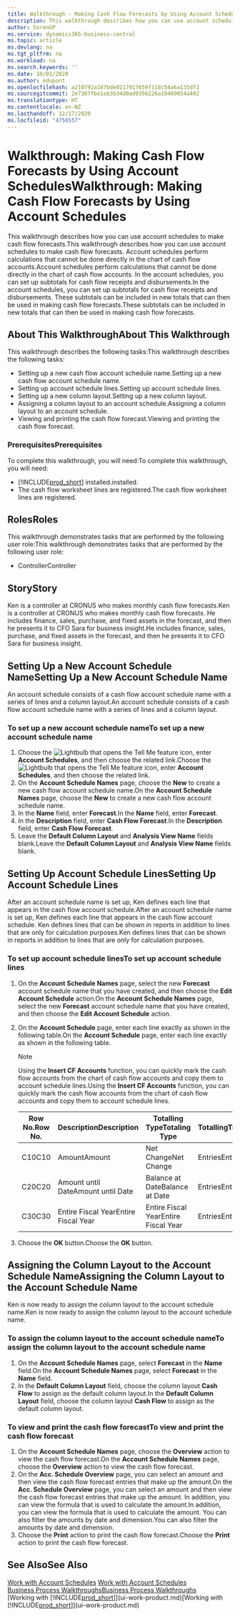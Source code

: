 ```yaml
---
title: Walkthrough - Making Cash Flow Forecasts by Using Account Schedules | Microsoft Docs
description: This walkthrough describes how you can use account schedules to make cash flow forecasts. Account schedules perform calculations that cannot be done directly in the chart of cash flow accounts. In the account schedules, you can set up subtotals for cash flow receipts and disbursements. These subtotals can be included in new totals that can then be used in making cash flow forecasts.
author: SorenGP
ms.service: dynamics365-business-central
ms.topic: article
ms.devlang: na
ms.tgt_pltfrm: na
ms.workload: na
ms.search.keywords: ''
ms.date: 10/01/2020
ms.author: edupont
ms.openlocfilehash: a210792a187bde0217917659f118c58a6a135df2
ms.sourcegitcommit: 2e7307fbe1eb3b34d0ad9356226a19409054a402
ms.translationtype: HT
ms.contentlocale: en-NZ
ms.lasthandoff: 12/17/2020
ms.locfileid: "4756557"
---
```

# <a name="walkthrough-making-cash-flow-forecasts-by-using-account-schedules"></a><span data-ttu-id="ee6e5-106">Walkthrough: Making Cash Flow Forecasts by Using Account Schedules</span><span class="sxs-lookup"><span data-stu-id="ee6e5-106">Walkthrough: Making Cash Flow Forecasts by Using Account Schedules</span></span>
<span data-ttu-id="ee6e5-107">This walkthrough describes how you can use account schedules to make cash flow forecasts.</span><span class="sxs-lookup"><span data-stu-id="ee6e5-107">This walkthrough describes how you can use account schedules to make cash flow forecasts.</span></span> <span data-ttu-id="ee6e5-108">Account schedules perform calculations that cannot be done directly in the chart of cash flow accounts.</span><span class="sxs-lookup"><span data-stu-id="ee6e5-108">Account schedules perform calculations that cannot be done directly in the chart of cash flow accounts.</span></span> <span data-ttu-id="ee6e5-109">In the account schedules, you can set up subtotals for cash flow receipts and disbursements.</span><span class="sxs-lookup"><span data-stu-id="ee6e5-109">In the account schedules, you can set up subtotals for cash flow receipts and disbursements.</span></span> <span data-ttu-id="ee6e5-110">These subtotals can be included in new totals that can then be used in making cash flow forecasts.</span><span class="sxs-lookup"><span data-stu-id="ee6e5-110">These subtotals can be included in new totals that can then be used in making cash flow forecasts.</span></span>  

## <a name="about-this-walkthrough"></a><span data-ttu-id="ee6e5-111">About This Walkthrough</span><span class="sxs-lookup"><span data-stu-id="ee6e5-111">About This Walkthrough</span></span>  
<span data-ttu-id="ee6e5-112">This walkthrough describes the following tasks:</span><span class="sxs-lookup"><span data-stu-id="ee6e5-112">This walkthrough describes the following tasks:</span></span>  

- <span data-ttu-id="ee6e5-113">Setting up a new cash flow account schedule name.</span><span class="sxs-lookup"><span data-stu-id="ee6e5-113">Setting up a new cash flow account schedule name.</span></span>  
- <span data-ttu-id="ee6e5-114">Setting up account schedule lines.</span><span class="sxs-lookup"><span data-stu-id="ee6e5-114">Setting up account schedule lines.</span></span>  
- <span data-ttu-id="ee6e5-115">Setting up a new column layout.</span><span class="sxs-lookup"><span data-stu-id="ee6e5-115">Setting up a new column layout.</span></span>  
- <span data-ttu-id="ee6e5-116">Assigning a column layout to an account schedule.</span><span class="sxs-lookup"><span data-stu-id="ee6e5-116">Assigning a column layout to an account schedule.</span></span>  
- <span data-ttu-id="ee6e5-117">Viewing and printing the cash flow forecast.</span><span class="sxs-lookup"><span data-stu-id="ee6e5-117">Viewing and printing the cash flow forecast.</span></span>  

### <a name="prerequisites"></a><span data-ttu-id="ee6e5-118">Prerequisites</span><span class="sxs-lookup"><span data-stu-id="ee6e5-118">Prerequisites</span></span>  
<span data-ttu-id="ee6e5-119">To complete this walkthrough, you will need:</span><span class="sxs-lookup"><span data-stu-id="ee6e5-119">To complete this walkthrough, you will need:</span></span>  

- [!INCLUDE[prod_short](includes/prod_short.md)] <span data-ttu-id="ee6e5-120">installed.</span><span class="sxs-lookup"><span data-stu-id="ee6e5-120">installed.</span></span>  
- <span data-ttu-id="ee6e5-121">The cash flow worksheet lines are registered.</span><span class="sxs-lookup"><span data-stu-id="ee6e5-121">The cash flow worksheet lines are registered.</span></span>  

## <a name="roles"></a><span data-ttu-id="ee6e5-122">Roles</span><span class="sxs-lookup"><span data-stu-id="ee6e5-122">Roles</span></span>  
<span data-ttu-id="ee6e5-123">This walkthrough demonstrates tasks that are performed by the following user role:</span><span class="sxs-lookup"><span data-stu-id="ee6e5-123">This walkthrough demonstrates tasks that are performed by the following user role:</span></span>  

- <span data-ttu-id="ee6e5-124">Controller</span><span class="sxs-lookup"><span data-stu-id="ee6e5-124">Controller</span></span>  

## <a name="story"></a><span data-ttu-id="ee6e5-125">Story</span><span class="sxs-lookup"><span data-stu-id="ee6e5-125">Story</span></span>  
<span data-ttu-id="ee6e5-126">Ken is a controller at CRONUS who makes monthly cash flow forecasts.</span><span class="sxs-lookup"><span data-stu-id="ee6e5-126">Ken is a controller at CRONUS who makes monthly cash flow forecasts.</span></span> <span data-ttu-id="ee6e5-127">He includes finance, sales, purchase, and fixed assets in the forecast, and then he presents it to CFO Sara for business insight.</span><span class="sxs-lookup"><span data-stu-id="ee6e5-127">He includes finance, sales, purchase, and fixed assets in the forecast, and then he presents it to CFO Sara for business insight.</span></span>  

## <a name="setting-up-a-new-account-schedule-name"></a><span data-ttu-id="ee6e5-128">Setting Up a New Account Schedule Name</span><span class="sxs-lookup"><span data-stu-id="ee6e5-128">Setting Up a New Account Schedule Name</span></span>  
<span data-ttu-id="ee6e5-129">An account schedule consists of a cash flow account schedule name with a series of lines and a column layout.</span><span class="sxs-lookup"><span data-stu-id="ee6e5-129">An account schedule consists of a cash flow account schedule name with a series of lines and a column layout.</span></span>  

### <a name="to-set-up-a-new-account-schedule-name"></a><span data-ttu-id="ee6e5-130">To set up a new account schedule name</span><span class="sxs-lookup"><span data-stu-id="ee6e5-130">To set up a new account schedule name</span></span>  

1.  <span data-ttu-id="ee6e5-131">Choose the ![Lightbulb that opens the Tell Me feature](media/ui-search/search_small.png "Tell me what you want to do") icon, enter **Account Schedules**, and then choose the related link.</span><span class="sxs-lookup"><span data-stu-id="ee6e5-131">Choose the ![Lightbulb that opens the Tell Me feature](media/ui-search/search_small.png "Tell me what you want to do") icon, enter **Account Schedules**, and then choose the related link.</span></span>  
2.  <span data-ttu-id="ee6e5-132">On the **Account Schedule Names** page, choose the **New** to create a new cash flow account schedule name.</span><span class="sxs-lookup"><span data-stu-id="ee6e5-132">On the **Account Schedule Names** page, choose the **New** to create a new cash flow account schedule name.</span></span>  
3.  <span data-ttu-id="ee6e5-133">In the **Name** field, enter **Forecast**.</span><span class="sxs-lookup"><span data-stu-id="ee6e5-133">In the **Name** field, enter **Forecast**.</span></span>  
4.  <span data-ttu-id="ee6e5-134">In the **Description** field, enter **Cash Flow Forecast**.</span><span class="sxs-lookup"><span data-stu-id="ee6e5-134">In the **Description** field, enter **Cash Flow Forecast**.</span></span>  
5.  <span data-ttu-id="ee6e5-135">Leave the **Default Column Layout** and **Analysis View Name** fields blank.</span><span class="sxs-lookup"><span data-stu-id="ee6e5-135">Leave the **Default Column Layout** and **Analysis View Name** fields blank.</span></span>  

## <a name="setting-up-account-schedule-lines"></a><span data-ttu-id="ee6e5-136">Setting Up Account Schedule Lines</span><span class="sxs-lookup"><span data-stu-id="ee6e5-136">Setting Up Account Schedule Lines</span></span>  
<span data-ttu-id="ee6e5-137">After an account schedule name is set up, Ken defines each line that appears in the cash flow account schedule.</span><span class="sxs-lookup"><span data-stu-id="ee6e5-137">After an account schedule name is set up, Ken defines each line that appears in the cash flow account schedule.</span></span> <span data-ttu-id="ee6e5-138">Ken defines lines that can be shown in reports in addition to lines that are only for calculation purposes.</span><span class="sxs-lookup"><span data-stu-id="ee6e5-138">Ken defines lines that can be shown in reports in addition to lines that are only for calculation purposes.</span></span>  

### <a name="to-set-up-account-schedule-lines"></a><span data-ttu-id="ee6e5-139">To set up account schedule lines</span><span class="sxs-lookup"><span data-stu-id="ee6e5-139">To set up account schedule lines</span></span>  

1.  <span data-ttu-id="ee6e5-140">On the **Account Schedule Names** page, select the new **Forecast** account schedule name that you have created, and then choose the **Edit Account Schedule** action.</span><span class="sxs-lookup"><span data-stu-id="ee6e5-140">On the **Account Schedule Names** page, select the new **Forecast** account schedule name that you have created, and then choose the **Edit Account Schedule** action.</span></span>  
2.  <span data-ttu-id="ee6e5-141">On the **Account Schedule** page, enter each line exactly as shown in the following table.</span><span class="sxs-lookup"><span data-stu-id="ee6e5-141">On the **Account Schedule** page, enter each line exactly as shown in the following table.</span></span>  

    > [!NOTE]  
    >  <span data-ttu-id="ee6e5-142">Using the **Insert CF Accounts** function, you can quickly mark the cash flow accounts from the chart of cash flow accounts and copy them to account schedule lines.</span><span class="sxs-lookup"><span data-stu-id="ee6e5-142">Using the **Insert CF Accounts** function, you can quickly mark the cash flow accounts from the chart of cash flow accounts and copy them to account schedule lines.</span></span>  

    |<span data-ttu-id="ee6e5-143">Row No.</span><span class="sxs-lookup"><span data-stu-id="ee6e5-143">Row No.</span></span>|<span data-ttu-id="ee6e5-144">Description</span><span class="sxs-lookup"><span data-stu-id="ee6e5-144">Description</span></span>|<span data-ttu-id="ee6e5-145">Totalling Type</span><span class="sxs-lookup"><span data-stu-id="ee6e5-145">Totaling Type</span></span>|<span data-ttu-id="ee6e5-146">Totalling</span><span class="sxs-lookup"><span data-stu-id="ee6e5-146">Totaling</span></span>|<span data-ttu-id="ee6e5-147">Row Type</span><span class="sxs-lookup"><span data-stu-id="ee6e5-147">Row Type</span></span>|<span data-ttu-id="ee6e5-148">Amount Type</span><span class="sxs-lookup"><span data-stu-id="ee6e5-148">Amount Type</span></span>|<span data-ttu-id="ee6e5-149">Show</span><span class="sxs-lookup"><span data-stu-id="ee6e5-149">Show</span></span>|  
    |-------|-----------|-------------|--------|--------|-----------|----|
    |<span data-ttu-id="ee6e5-150">C10</span><span class="sxs-lookup"><span data-stu-id="ee6e5-150">C10</span></span>|<span data-ttu-id="ee6e5-151">Amount</span><span class="sxs-lookup"><span data-stu-id="ee6e5-151">Amount</span></span>|<span data-ttu-id="ee6e5-152">Net Change</span><span class="sxs-lookup"><span data-stu-id="ee6e5-152">Net Change</span></span>|<span data-ttu-id="ee6e5-153">Entries</span><span class="sxs-lookup"><span data-stu-id="ee6e5-153">Entries</span></span>|<span data-ttu-id="ee6e5-154">Net Amount</span><span class="sxs-lookup"><span data-stu-id="ee6e5-154">Net Amount</span></span>|<span data-ttu-id="ee6e5-155">Always</span><span class="sxs-lookup"><span data-stu-id="ee6e5-155">Always</span></span>|  
    |<span data-ttu-id="ee6e5-156">C20</span><span class="sxs-lookup"><span data-stu-id="ee6e5-156">C20</span></span>|<span data-ttu-id="ee6e5-157">Amount until Date</span><span class="sxs-lookup"><span data-stu-id="ee6e5-157">Amount until Date</span></span>|<span data-ttu-id="ee6e5-158">Balance at Date</span><span class="sxs-lookup"><span data-stu-id="ee6e5-158">Balance at Date</span></span>|<span data-ttu-id="ee6e5-159">Entries</span><span class="sxs-lookup"><span data-stu-id="ee6e5-159">Entries</span></span>|<span data-ttu-id="ee6e5-160">Net Amount</span><span class="sxs-lookup"><span data-stu-id="ee6e5-160">Net Amount</span></span>|<span data-ttu-id="ee6e5-161">Always</span><span class="sxs-lookup"><span data-stu-id="ee6e5-161">Always</span></span>|  
    |<span data-ttu-id="ee6e5-162">C30</span><span class="sxs-lookup"><span data-stu-id="ee6e5-162">C30</span></span>|<span data-ttu-id="ee6e5-163">Entire Fiscal Year</span><span class="sxs-lookup"><span data-stu-id="ee6e5-163">Entire Fiscal Year</span></span>|<span data-ttu-id="ee6e5-164">Entire Fiscal Year</span><span class="sxs-lookup"><span data-stu-id="ee6e5-164">Entire Fiscal Year</span></span>|<span data-ttu-id="ee6e5-165">Entries</span><span class="sxs-lookup"><span data-stu-id="ee6e5-165">Entries</span></span>|<span data-ttu-id="ee6e5-166">Net Amount</span><span class="sxs-lookup"><span data-stu-id="ee6e5-166">Net Amount</span></span>|<span data-ttu-id="ee6e5-167">Always</span><span class="sxs-lookup"><span data-stu-id="ee6e5-167">Always</span></span>|  

4.  <span data-ttu-id="ee6e5-168">Choose the **OK** button.</span><span class="sxs-lookup"><span data-stu-id="ee6e5-168">Choose the **OK** button.</span></span>  

## <a name="assigning-the-column-layout-to-the-account-schedule-name"></a><span data-ttu-id="ee6e5-169">Assigning the Column Layout to the Account Schedule Name</span><span class="sxs-lookup"><span data-stu-id="ee6e5-169">Assigning the Column Layout to the Account Schedule Name</span></span>  
<span data-ttu-id="ee6e5-170">Ken is now ready to assign the column layout to the account schedule name.</span><span class="sxs-lookup"><span data-stu-id="ee6e5-170">Ken is now ready to assign the column layout to the account schedule name.</span></span>  

### <a name="to-assign-the-column-layout-to-the-account-schedule-name"></a><span data-ttu-id="ee6e5-171">To assign the column layout to the account schedule name</span><span class="sxs-lookup"><span data-stu-id="ee6e5-171">To assign the column layout to the account schedule name</span></span>  

1.  <span data-ttu-id="ee6e5-172">On the **Account Schedule Names** page, select **Forecast** in the **Name** field.</span><span class="sxs-lookup"><span data-stu-id="ee6e5-172">On the **Account Schedule Names** page, select **Forecast** in the **Name** field.</span></span>  
2.  <span data-ttu-id="ee6e5-173">In the **Default Column Layout** field, choose the column layout **Cash Flow** to assign as the default column layout.</span><span class="sxs-lookup"><span data-stu-id="ee6e5-173">In the **Default Column Layout** field, choose the column layout **Cash Flow** to assign as the default column layout.</span></span>  

### <a name="to-view-and-print-the-cash-flow-forecast"></a><span data-ttu-id="ee6e5-174">To view and print the cash flow forecast</span><span class="sxs-lookup"><span data-stu-id="ee6e5-174">To view and print the cash flow forecast</span></span>  
1.  <span data-ttu-id="ee6e5-175">On the **Account Schedule Names** page, choose the **Overview** action to view the cash flow forecast.</span><span class="sxs-lookup"><span data-stu-id="ee6e5-175">On the **Account Schedule Names** page, choose the **Overview** action to view the cash flow forecast.</span></span>  
2.  <span data-ttu-id="ee6e5-176">On the **Acc. Schedule Overview** page, you can select an amount and then view the cash flow forecast entries that make up the amount.</span><span class="sxs-lookup"><span data-stu-id="ee6e5-176">On the **Acc. Schedule Overview** page, you can select an amount and then view the cash flow forecast entries that make up the amount.</span></span> <span data-ttu-id="ee6e5-177">In addition, you can view the formula that is used to calculate the amount.</span><span class="sxs-lookup"><span data-stu-id="ee6e5-177">In addition, you can view the formula that is used to calculate the amount.</span></span> <span data-ttu-id="ee6e5-178">You can also filter the amounts by date and dimension.</span><span class="sxs-lookup"><span data-stu-id="ee6e5-178">You can also filter the amounts by date and dimension.</span></span>  
3.  <span data-ttu-id="ee6e5-179">Choose the **Print** action to print the cash flow forecast.</span><span class="sxs-lookup"><span data-stu-id="ee6e5-179">Choose the **Print** action to print the cash flow forecast.</span></span>  

## <a name="see-also"></a><span data-ttu-id="ee6e5-180">See Also</span><span class="sxs-lookup"><span data-stu-id="ee6e5-180">See Also</span></span>  
 <span data-ttu-id="ee6e5-181">[Work with Account Schedules](bi-how-work-account-schedule.md) </span><span class="sxs-lookup"><span data-stu-id="ee6e5-181">[Work with Account Schedules](bi-how-work-account-schedule.md) </span></span>  
 [<span data-ttu-id="ee6e5-182">Business Process Walkthroughs</span><span class="sxs-lookup"><span data-stu-id="ee6e5-182">Business Process Walkthroughs</span></span>](walkthrough-business-process-walkthroughs.md)  
 <span data-ttu-id="ee6e5-183">[Working with [!INCLUDE[prod_short](includes/prod_short.md)]](ui-work-product.md)</span><span class="sxs-lookup"><span data-stu-id="ee6e5-183">[Working with [!INCLUDE[prod_short](includes/prod_short.md)]](ui-work-product.md)</span></span>
